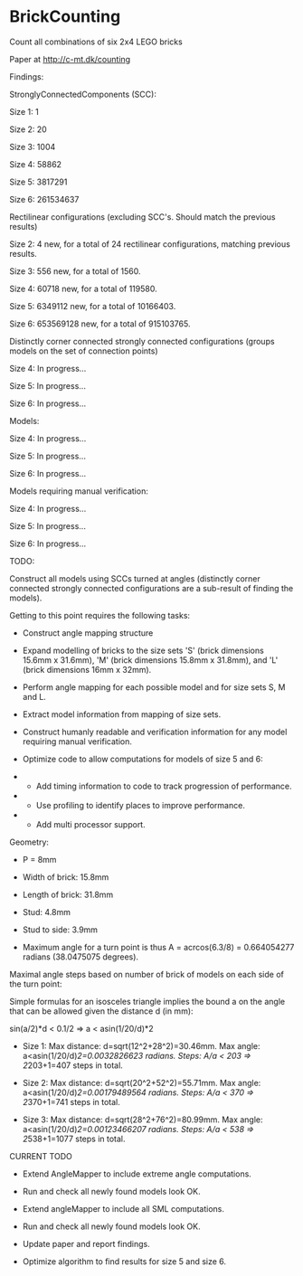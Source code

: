 # BrickCounting
Count all combinations of six 2x4 LEGO bricks

Paper at http://c-mt.dk/counting

Findings:

 StronglyConnectedComponents (SCC):

  Size 1: 1

  Size 2: 20

  Size 3: 1004

  Size 4: 58862

  Size 5: 3817291

  Size 6: 261534637

 Rectilinear configurations (excluding SCC's. Should match the previous results)

  Size 2: 4 new, for a total of 24 rectilinear configurations, matching previous results.

  Size 3: 556 new, for a total of 1560.

  Size 4: 60718 new, for a total of 119580.

  Size 5: 6349112 new, for a total of 10166403.

  Size 6: 653569128 new, for a total of 915103765.
 
 Distinctly corner connected strongly connected configurations (groups models on the set of connection points)

  Size 4: In progress...

  Size 5: In progress...

  Size 6: In progress...

 Models:

  Size 4: In progress...

  Size 5: In progress...

  Size 6: In progress...

 Models requiring manual verification:

  Size 4: In progress...

  Size 5: In progress...

  Size 6: In progress...


TODO: 

Construct all models using SCCs turned at angles (distinctly corner connected strongly connected configurations are a sub-result of finding the models). 

Getting to this point requires the following tasks:

- Construct angle mapping structure

- Expand modelling of bricks to the size sets 'S' (brick dimensions 15.6mm x 31.6mm), 'M' (brick dimensions 15.8mm x 31.8mm), and 'L' (brick dimensions 16mm x 32mm).

- Perform angle mapping for each possible model and for size sets S, M and L.

- Extract model information from mapping of size sets.

- Construct humanly readable and verification information for any model requiring manual verification.

- Optimize code to allow computations for models of size 5 and 6:

- - Add timing information to code to track progression of performance.

- - Use profiling to identify places to improve performance.

- - Add multi processor support.


Geometry:

- P = 8mm

- Width of brick: 15.8mm

- Length of brick: 31.8mm

- Stud: 4.8mm

- Stud to side: 3.9mm

- Maximum angle for a turn point is thus A = acrcos(6.3/8) = 0.664054277 radians (38.0475075 degrees). 


Maximal angle steps based on number of brick of models on each side of the turn point:

Simple formulas for an isosceles triangle implies the bound a on the angle that can be allowed given the distance d (in mm):

sin(a/2)*d < 0.1/2 => a < asin(1/20/d)*2

- Size 1: Max distance: d=sqrt(12^2+28^2)=30.46mm. Max angle: a<asin(1/20/d)*2=0.0032826623  radians. Steps: A/a < 203 => 2*203+1=407 steps in total.

- Size 2: Max distance: d=sqrt(20^2+52^2)=55.71mm. Max angle: a<asin(1/20/d)*2=0.00179489564 radians. Steps: A/a < 370 => 2*370+1=741 steps in total.

- Size 3: Max distance: d=sqrt(28^2+76^2)=80.99mm. Max angle: a<asin(1/20/d)*2=0.00123466207 radians. Steps: A/a < 538 => 2*538+1=1077 steps in total.





CURRENT TODO

- Extend AngleMapper to include extreme angle computations.

- Run and check all newly found models look OK.

- Extend angleMapper to include all SML computations.

- Run and check all newly found models look OK.

- Update paper and report findings.

- Optimize algorithm to find results for size 5 and size 6.